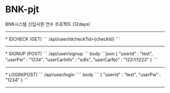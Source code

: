 # BNK-pjt

BNK시스템 신입사원 연수 프로젝트 (12days)

<hr/>
* IDCHECK (GET)
  ```
  /api/user/idcheck?id={checkId}
  ```
  <hr/>
* SIGNUP (POST)
  ```
  /api/user/signup
  ```
  body
  ```json
  {
    "userId" : "test",
    "userPw" : "1234",
    "userCarInfo" : "sdfs",
    "userCarNo" : "123가1223"
  }
  ```
  <hr/>
* LOGIN(POST)
  ```
  /api/user/login
  ````
  body
  ```
  {
    "userId" : "test",
    "userPw" : "1234"
  }
  ```
  <hr/>
